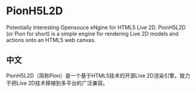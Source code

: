 PionH5L2D
=========
Potentially Interesting Opensouce eNgine for HTML5 Live 2D. PionH5L2D (or Pion for short) is a simple engine for rendering 
Live 2D models and actions onto an HTML5 web canvas. 


中文
------
PionH5L2D（简称Pion）是一个基于HTML5技术的开源Live 2D渲染引擎。致力于把Live 2D技术移植到多平台的广泛兼容。